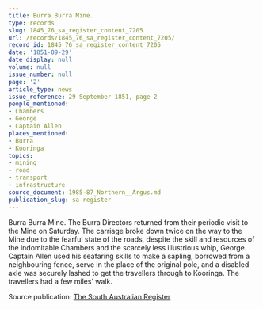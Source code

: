 ```yaml
---
title: Burra Burra Mine.
type: records
slug: 1845_76_sa_register_content_7205
url: /records/1845_76_sa_register_content_7205/
record_id: 1845_76_sa_register_content_7205
date: '1851-09-29'
date_display: null
volume: null
issue_number: null
page: '2'
article_type: news
issue_reference: 29 September 1851, page 2
people_mentioned:
- Chambers
- George
- Captain Allen
places_mentioned:
- Burra
- Kooringa
topics:
- mining
- road
- transport
- infrastructure
source_document: 1985-87_Northern__Argus.md
publication_slug: sa-register
---
```


Burra Burra Mine.  The Burra Directors returned from their periodic visit to the Mine on Saturday.  The carriage broke down twice on the way to the Mine due to the fearful state of the roads, despite the skill and resources of the indomitable Chambers and the scarcely less illustrious whip, George.  Captain Allen used his seafaring skills to make a sapling, borrowed from a neighbouring fence, serve in the place of the original pole, and a disabled axle was securely lashed to get the travellers through to Kooringa.  The travellers had a few miles’ walk.

Source publication: [The South Australian Register](/publications/sa-register/)
